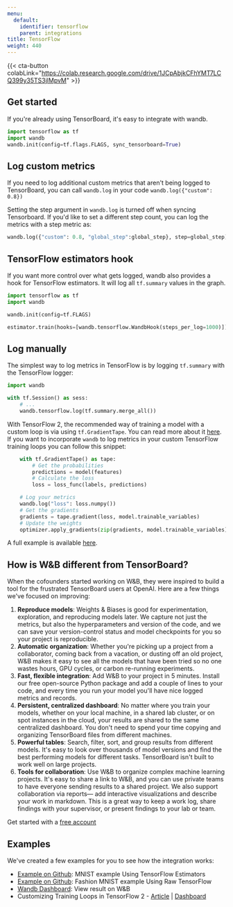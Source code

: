 ```yaml
---
menu:
  default:
    identifier: tensorflow
    parent: integrations
title: TensorFlow
weight: 440
---
```


{{< cta-button colabLink="https://colab.research.google.com/drive/1JCpAbjkCFhYMT7LCQ399y35TS3jlMpvM" >}}

## Get started

If you're already using TensorBoard, it's easy to integrate with wandb.

```python
import tensorflow as tf
import wandb
wandb.init(config=tf.flags.FLAGS, sync_tensorboard=True)
```

## Log custom metrics

If you need to log additional custom metrics that aren't being logged to TensorBoard, you can call `wandb.log` in your code `wandb.log({"custom": 0.8}) `

Setting the step argument in `wandb.log` is turned off when syncing Tensorboard. If you'd like to set a different step count, you can log the metrics with a step metric as:

``` python
wandb.log({"custom": 0.8, "global_step":global_step}, step=global_step)
```

## TensorFlow estimators hook

If you want more control over what gets logged, wandb also provides a hook for TensorFlow estimators. It will log all `tf.summary` values in the graph.

```python
import tensorflow as tf
import wandb

wandb.init(config=tf.FLAGS)

estimator.train(hooks=[wandb.tensorflow.WandbHook(steps_per_log=1000)])
```

## Log manually

The simplest way to log metrics in TensorFlow is by logging `tf.summary` with the TensorFlow logger:

```python
import wandb

with tf.Session() as sess:
    # ...
    wandb.tensorflow.log(tf.summary.merge_all())
```

With TensorFlow 2, the recommended way of training a model with a custom loop is via using `tf.GradientTape`. You can read more about it [here](https://www.tensorflow.org/tutorials/customization/custom_training_walkthrough). If you want to incorporate `wandb` to log metrics in your custom TensorFlow training loops you can follow this snippet:

```python
    with tf.GradientTape() as tape:
        # Get the probabilities
        predictions = model(features)
        # Calculate the loss
        loss = loss_func(labels, predictions)

    # Log your metrics
    wandb.log("loss": loss.numpy())
    # Get the gradients
    gradients = tape.gradient(loss, model.trainable_variables)
    # Update the weights
    optimizer.apply_gradients(zip(gradients, model.trainable_variables))
```

A full example is available [here](https://www.wandb.com/articles/wandb-customizing-training-loops-in-tensorflow-2).

## How is W&B different from TensorBoard?

When the cofounders started working on W&B, they were inspired to build a tool for the frustrated TensorBoard users at OpenAI. Here are a few things we've focused on improving:

1. **Reproduce models**: Weights & Biases is good for experimentation, exploration, and reproducing models later. We capture not just the metrics, but also the hyperparameters and version of the code, and we can save your version-control status and model checkpoints for you so your project is reproducible. 
2. **Automatic organization**: Whether you're picking up a project from a collaborator, coming back from a vacation, or dusting off an old project, W&B makes it easy to see all the models that have been tried so no one wastes hours, GPU cycles, or carbon re-running experiments.
3. **Fast, flexible integration**: Add W&B to your project in 5 minutes. Install our free open-source Python package and add a couple of lines to your code, and every time you run your model you'll have nice logged metrics and records.
4. **Persistent, centralized dashboard**: No matter where you train your models, whether on your local machine, in a shared lab cluster, or on spot instances in the cloud, your results are shared to the same centralized dashboard. You don't need to spend your time copying and organizing TensorBoard files from different machines.
5. **Powerful tables**: Search, filter, sort, and group results from different models. It's easy to look over thousands of model versions and find the best performing models for different tasks. TensorBoard isn't built to work well on large projects.
6. **Tools for collaboration**: Use W&B to organize complex machine learning projects. It's easy to share a link to W&B, and you can use private teams to have everyone sending results to a shared project. We also support collaboration via reports— add interactive visualizations and describe your work in markdown. This is a great way to keep a work log, share findings with your supervisor, or present findings to your lab or team.

Get started with a [free account](https://wandb.ai)

## Examples

We've created a few examples for you to see how the integration works:

* [Example on Github](https://github.com/wandb/examples/blob/master/examples/tensorflow/tf-estimator-mnist/mnist.py): MNIST example Using TensorFlow Estimators
* [Example on Github](https://github.com/wandb/examples/blob/master/examples/tensorflow/tf-cnn-fashion/train.py): Fashion MNIST example Using Raw TensorFlow
* [Wandb Dashboard](https://app.wandb.ai/l2k2/examples-tf-estimator-mnist/runs/p0ifowcb): View result on W&B
* Customizing Training Loops in TensorFlow 2 - [Article](https://www.wandb.com/articles/wandb-customizing-training-loops-in-tensorflow-2) | [Dashboard](https://app.wandb.ai/sayakpaul/custom_training_loops_tf)